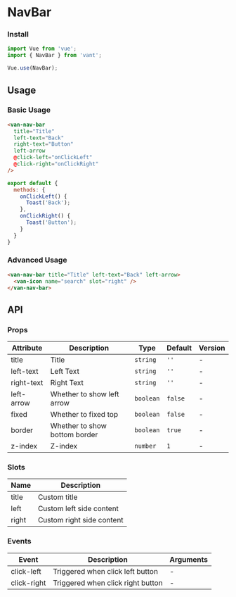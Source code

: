 # NavBar

### Install

``` javascript
import Vue from 'vue';
import { NavBar } from 'vant';

Vue.use(NavBar);
```

## Usage

### Basic Usage

```html
<van-nav-bar
  title="Title"
  left-text="Back"
  right-text="Button"
  left-arrow
  @click-left="onClickLeft"
  @click-right="onClickRight"
/>
```

```js
export default {
  methods: {
    onClickLeft() {
      Toast('Back');
    },
    onClickRight() {
      Toast('Button');
    }
  }
}
```

### Advanced Usage

```html
<van-nav-bar title="Title" left-text="Back" left-arrow>
  <van-icon name="search" slot="right" />
</van-nav-bar>
```

## API

### Props

| Attribute | Description | Type | Default | Version |
|------|------|------|------|------|
| title | Title | `string` | `''` | - |
| left-text | Left Text | `string` | `''` | - |
| right-text | Right Text | `string` | `''` | - |
| left-arrow | Whether to show left arrow | `boolean` | `false` | - |
| fixed | Whether to fixed top | `boolean` | `false` | - |
| border | Whether to show bottom border | `boolean` | `true` | - |
| z-index | Z-index | `number` | `1` | - |

### Slots

| Name | Description |
|------|------|
| title | Custom title |
| left | Custom left side content |
| right | Custom right side content |

### Events

| Event | Description | Arguments |
|------|------|------|
| click-left | Triggered when click left button | - |
| click-right | Triggered when click right button | - |